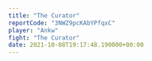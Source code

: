 ```yaml
---
title: "The Curator"
reportCode: "3NWZ9pcKAbYPfqxC"
player: "Ankw"
fight: "The Curator"
date: 2021-10-08T19:17:48.190000+00:00
---
```

